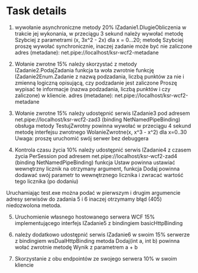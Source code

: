 # Task details

1. wywołanie asynchroniczne metody 20%
   IZadanie1.DlugieObliczenia
   w trakcie jej wykonania, w przeciągu 3 sekund należy
   wywołać metodę Szybciej z parametrami (x, 3x^2 - 2x)
   dla x = 0...20; metodę Szybciej proszę wywołać
   synchronicznie, inaczej zadanie może być nie zaliczone
   adres (metadane): net.pipe://localhost/ksr-wcf2-metadane

2. Wołanie zwrotne 15%
   należy skorzystać z metody IZadanie2.PodajZadania
   funkcja ta woła zwrotnie funkcję
   IZadanie2Enum.Zadanie z nazwą podzadania, liczbą punktów za nie
   i zmienną logiczną opisującą, czy podzadanie jest zaliczone
   Proszę wypisać te informacje (nazwa podzadania, liczbą punktów i czy zaliczone)
   w kliencie.
   adres (metadane): net.pipe://localhost/ksr-wcf2-metadane

3. Wołanie zwrotne 15%
   należy udostępnić serwis IZadanie3
   pod adresem
   net.pipe://localhost/ksr-wcf2-zad3
   (binding NetNamedPipeBinding)
   obsługa metody TestujZwrotny powinna wywołać w przeciągu 4 sekund
   metodę interfejsu zwrotnego WolanieZwrotne(x, x^3 - x^2) dla x=0..30
   Uwaga: proszę uruchomić swój serwer bez debuggera

4. Kontrola czasu życia 10%
   należy udostępnić serwis IZadanie4 z czasem życia PerSession
   pod adresem
   net.pipe://localhost/ksr-wcf2-zad4
   (binding NetNamedPipeBinding)
   funkcja Ustaw powinna ustawiać wewnętrzny licznik na otrzymany
   argument,
   funkcja Dodaj powinna dodawać swój parametr to wewnętrznego
   licznika i zwracać wartość tego licznika (po dodaniu)

Uruchamiając test.exe można podać w pierwszym i drugim argumencie
adresy serwisów do zadania 5 i 6 inaczej otrzymamy błąd (405) niedozwolona metoda.

5. Uruchomienie własnego hostowanego serwera WCF 15%
   implementującego interfejs IZadanie5
   z bindingiem basicHttpBinding

6. należy dodatkowo udostępnić serwis IZadanie6 w swoim 15%
   serwerze z bindingiem wsDualHttpBinding
   metoda Dodaj(int a, int b) powinna wołać zwrotnie
   metodę Wynik z parametrem a + b

7. Skorzystanie z obu endpointów ze swojego serwera 10%
   w swoim kliencie
